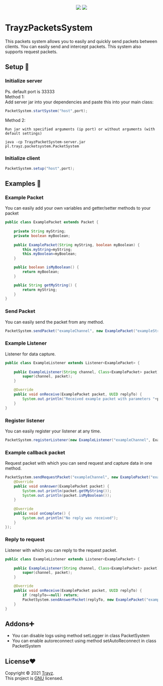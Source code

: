<p align="center">
  <img src="https://img.shields.io/badge/Made%20with-Java-1f425f.svg?style=flat-square"/>
  <img src="https://img.shields.io/badge/License-GNU-blue.svg?style=flat-square"/>
</p>

# TrayzPacketsSystem
This packets system allows you to easily and quickly send packets between clients. You can easily send and intercept packets. This system also supports request packets. 

## Setup 🚀

### Initialize server
Ps. default port is 33333
<br>Method 1:
<br>Add server jar into your dependencies and paste this into your main class:
```java
PacketSystem.startSystem("host",port);
```
Method 2:
```
Run jar with specified arguments (ip port) or without arguments (with default settings)
```
```
java -cp TrayzPacketSystem-server.jar pl.trayz.packetsystem.PacketSystem
```
### Initialize client
```java
PacketSystem.setup("host",port);
```

## Examples 📜

### Example Packet
You can easily add your own variables and getter/setter methods to your packet
```java
public class ExamplePacket extends Packet {
    
    private String myString;
    private boolean myBoolean;
    
    public ExamplePacket(String myString, boolean myBoolean) {
        this.myString=myString;
        this.myBoolean=myBoolean;
    }

    public boolean isMyBoolean() {
        return myBoolean;
    }

    public String getMyString() {
        return myString;
    }
}
```

### Send Packet
You can easily send the packet from any method.
```java
PacketSystem.sendPacket("exampleChannel", new ExamplePacket("exampleString", false));
```

### Example Listener
Listener for data capture.
```java
public class ExampleListener extends Listener<ExamplePacket> {
    
    public ExampleListener(String channel, Class<ExamplePacket> packet) {
        super(channel, packet);
    }

    @Override
    public void onReceive(ExamplePacket packet, UUID replyTo) {
        System.out.println("Received example packet with parameters "+packet.getMyString()+" "+packet.isMyBoolean());
    }
}
```

### Register listener
You can easily register your listener at any time.
```java
PacketSystem.registerListener(new ExampleListener("exampleChannel", ExamplePacket.class));
```

### Example callback packet
Request packet with which you can send request and capture data in one method.
```java
PacketSystem.sendRequestPacket("exampleChannel", new ExamplePacket("exampleString", false), 2, new Request<ExamplePacket>() {
    @Override
    public void onAnswer(ExamplePacket packet) {
        System.out.println(packet.getMyString());
        System.out.println(packet.isMyBoolean());
    }
        
    @Override
    public void onComplete() {
        System.out.println("No reply was received");
    }
});
```

### Reply to request
Listener with which you can reply to the request packet.
```java
public class ExampleListener extends Listener<ExamplePacket> {
    
    public ExampleListener(String channel, Class<ExamplePacket> packet) {
        super(channel, packet);
    }

    @Override
    public void onReceive(ExamplePacket packet, UUID replyTo) {
        if (replyTo==null) return;
        PacketSystem.sendAnswerPacket(replyTo, new ExamplePacket("exampleString", false));
    }
}
```
## Addons➕

- You can disable logs using method setLogger in class PacketSystem <br>
- You can enable autoreconnect using method setAutoReconnect in class PacketSystem

## License❤️

Copyright © 2021 [Trayz](https://github.com/Trayzik).<br /> 
This project is [GNU](https://github.com/Trayzik/TrayzPacketSystem/blob/master/LICENSE) licensed.
